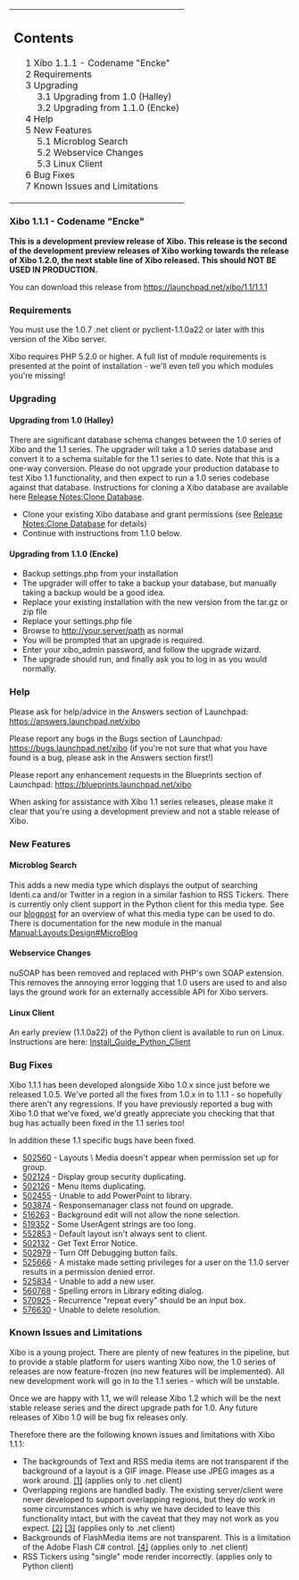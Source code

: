 <!--toc=getting_started-->
<table id="toc" class="toc"><tr><td><div id="toctitle"><h2>Contents</h2></div>
<ul>
<li class="toclevel-1 tocsection-1"><a href="#Xibo_1.1.1_-_Codename_.22Encke.22"><span class="tocnumber">1</span> <span class="toctext">Xibo 1.1.1 - Codename "Encke"</span></a></li>
<li class="toclevel-1 tocsection-2"><a href="#Requirements"><span class="tocnumber">2</span> <span class="toctext">Requirements</span></a></li>
<li class="toclevel-1 tocsection-3"><a href="#Upgrading"><span class="tocnumber">3</span> <span class="toctext">Upgrading</span></a>
<ul>
<li class="toclevel-2 tocsection-4"><a href="#Upgrading_from_1.0_.28Halley.29"><span class="tocnumber">3.1</span> <span class="toctext">Upgrading from 1.0 (Halley)</span></a></li>
<li class="toclevel-2 tocsection-5"><a href="#Upgrading_from_1.1.0_.28Encke.29"><span class="tocnumber">3.2</span> <span class="toctext">Upgrading from 1.1.0 (Encke)</span></a></li>
</ul>
</li>
<li class="toclevel-1 tocsection-6"><a href="#Help"><span class="tocnumber">4</span> <span class="toctext">Help</span></a></li>
<li class="toclevel-1 tocsection-7"><a href="#New_Features"><span class="tocnumber">5</span> <span class="toctext">New Features</span></a>
<ul>
<li class="toclevel-2 tocsection-8"><a href="#Microblog_Search"><span class="tocnumber">5.1</span> <span class="toctext">Microblog Search</span></a></li>
<li class="toclevel-2 tocsection-9"><a href="#Webservice_Changes"><span class="tocnumber">5.2</span> <span class="toctext">Webservice Changes</span></a></li>
<li class="toclevel-2 tocsection-10"><a href="#Linux_Client"><span class="tocnumber">5.3</span> <span class="toctext">Linux Client</span></a></li>
</ul>
</li>
<li class="toclevel-1 tocsection-11"><a href="#Bug_Fixes"><span class="tocnumber">6</span> <span class="toctext">Bug Fixes</span></a></li>
<li class="toclevel-1 tocsection-12"><a href="#Known_Issues_and_Limitations"><span class="tocnumber">7</span> <span class="toctext">Known Issues and Limitations</span></a></li>
</ul>
</td></tr></table>
<h3> <span class="mw-headline" id="Xibo_1.1.1_-_Codename_.22Encke.22">Xibo 1.1.1 - Codename "Encke"</span></h3>
<p><b>This is a development preview release of Xibo. This release is the second of the development preview releases of Xibo working towards the release of Xibo 1.2.0, the next stable line of Xibo released. This should NOT BE USED IN PRODUCTION.</b>
</p><p>You can download this release from <a rel="nofollow" class="external free" href="https://launchpad.net/xibo/1.1/1.1.1">https://launchpad.net/xibo/1.1/1.1.1</a>
</p>
<h3> <span class="mw-headline" id="Requirements"> Requirements </span></h3>
<p>You must use the 1.0.7 .net client or pyclient-1.1.0a22 or later with this version of the Xibo server.
</p><p>Xibo requires PHP 5.2.0 or higher. A full list of module requirements is presented at the point of installation - we'll even tell you which modules you're missing!
</p>
<h3> <span class="mw-headline" id="Upgrading"> Upgrading </span></h3>
<h4> <span class="mw-headline" id="Upgrading_from_1.0_.28Halley.29"> Upgrading from 1.0 (Halley) </span></h4>
<p>There are significant database schema changes between the 1.0 series of Xibo and the 1.1 series. The upgrader will take a 1.0 series database and convert it to a schema suitable for the 1.1 series to date. Note that this is a one-way conversion. Please do not upgrade your production database to test Xibo 1.1 functionality, and then expect to run a 1.0 series codebase against that database. Instructions for cloning a Xibo database are available here <a href="release_notes_clonedb.html" title="Release Notes:Clone Database">Release Notes:Clone Database</a>.
</p>
<ul><li> Clone your existing Xibo database and grant permissions (see <a href="release_notes_clonedb.html" title="Release Notes:Clone Database">Release Notes:Clone Database</a> for details)
</li><li> Continue with instructions from 1.1.0 below.
</li></ul>
<h4> <span class="mw-headline" id="Upgrading_from_1.1.0_.28Encke.29"> Upgrading from 1.1.0 (Encke) </span></h4>
<ul><li> Backup settings.php from your installation
</li><li> The upgrader will offer to take a backup your database, but manually taking a backup would be a good idea.
</li><li> Replace your existing installation with the new version from the tar.gz or zip file
</li><li> Replace your settings.php file
</li><li> Browse to <a rel="nofollow" class="external free" href="http://your.server/path">http://your.server/path</a> as normal
</li><li> You will be prompted that an upgrade is required.
</li><li> Enter your xibo_admin password, and follow the upgrade wizard.
</li><li> The upgrade should run, and finally ask you to log in as you would normally.
</li></ul>
<h3> <span class="mw-headline" id="Help"> Help </span></h3>
<p>Please ask for help/advice in the Answers section of Launchpad: <a rel="nofollow" class="external free" href="https://answers.launchpad.net/xibo">https://answers.launchpad.net/xibo</a>
</p><p>Please report any bugs in the Bugs section of Launchpad: <a rel="nofollow" class="external free" href="https://bugs.launchpad.net/xibo">https://bugs.launchpad.net/xibo</a> (if you're not sure that what you have found is a bug, please ask in the Answers section first!)
</p><p>Please report any enhancement requests in the Blueprints section of Launchpad: <a rel="nofollow" class="external free" href="https://blueprints.launchpad.net/xibo">https://blueprints.launchpad.net/xibo</a>
</p><p>When asking for assistance with Xibo 1.1 series releases, please make it clear that you're using a development preview and not a stable release of Xibo.
</p>
<h3> <span class="mw-headline" id="New_Features">New Features</span></h3>
<h4> <span class="mw-headline" id="Microblog_Search">Microblog Search</span></h4>
<p>This adds a new media type which displays the output of searching Identi.ca and/or Twitter in a region in a similar fashion to RSS Tickers. There is currently only client support in the Python client for this media type. See our <a rel="nofollow" class="external text" href="http://xibo.org.uk/2010/05/03/signing-oggcamp/">blogpost</a> for an overview of what this media type can be used to do. There is documentation for the new module in the manual <a href="/wiki/Manual:Layouts:Design#MicroBlog" title="Manual:Layouts:Design">Manual:Layouts:Design#MicroBlog</a>
</p>
<h4> <span class="mw-headline" id="Webservice_Changes">Webservice Changes</span></h4>
<p>nuSOAP has been removed and replaced with PHP's own SOAP extension. This removes the annoying error logging that 1.0 users are used to and also lays the ground work for an externally accessible API for Xibo servers.
</p>
<h4> <span class="mw-headline" id="Linux_Client">Linux Client</span></h4>
<p>An early preview (1.1.0a22) of the Python client is available to run on Linux. Instructions are here: <a href="/wiki/Install_Guide_Python_Client" title="Install Guide Python Client">Install_Guide_Python_Client</a>
</p>
<h3> <span class="mw-headline" id="Bug_Fixes">Bug Fixes</span></h3>
<p>Xibo 1.1.1 has been developed alongside Xibo 1.0.x since just before we released 1.0.5. We've ported all the fixes from 1.0.x in to 1.1.1 - so hopefully there aren't any regressions. If you have previously reported a bug with Xibo 1.0 that we've fixed, we'd greatly appreciate you checking that that bug has actually been fixed in the 1.1 series too!
</p><p>In addition these 1.1 specific bugs have been fixed.
</p>
<ul><li> <a rel="nofollow" class="external text" href="https://bugs.launchpad.net/xibo/+bug/502560">502560</a> - Layouts \ Media doesn't appear when permission set up for group.
</li><li> <a rel="nofollow" class="external text" href="https://bugs.launchpad.net/xibo/+bug/502124">502124</a> - Display group security duplicating.
</li><li> <a rel="nofollow" class="external text" href="https://bugs.launchpad.net/xibo/+bug/502126">502126</a> - Menu items duplicating.
</li><li> <a rel="nofollow" class="external text" href="https://bugs.launchpad.net/xibo/+bug/502455">502455</a> - Unable to add PowerPoint to library.
</li><li> <a rel="nofollow" class="external text" href="https://bugs.launchpad.net/xibo/+bug/503874">503874</a> - Responsemanager class not found on upgrade.
</li><li> <a rel="nofollow" class="external text" href="https://bugs.launchpad.net/xibo/+bug/516263">516263</a> - Background edit will not allow the none selection.
</li><li> <a rel="nofollow" class="external text" href="https://bugs.launchpad.net/xibo/+bug/519352">519352</a> - Some UserAgent strings are too long.
</li><li> <a rel="nofollow" class="external text" href="https://bugs.launchpad.net/xibo/+bug/552853">552853</a> - Default layout isn't always sent to client.
</li><li> <a rel="nofollow" class="external text" href="https://bugs.launchpad.net/xibo/+bug/502132">502132</a> - Get Text Error Notice.
</li><li> <a rel="nofollow" class="external text" href="https://bugs.launchpad.net/xibo/+bug/502979">502979</a> - Turn Off Debugging button fails.
</li><li> <a rel="nofollow" class="external text" href="https://bugs.launchpad.net/xibo/+bug/525666">525666</a> - A mistake made setting privileges for a user on the 1.1.0 server results in a permission denied error.
</li><li> <a rel="nofollow" class="external text" href="https://bugs.launchpad.net/xibo/+bug/525834">525834</a> - Unable to add a new user.
</li><li> <a rel="nofollow" class="external text" href="https://bugs.launchpad.net/xibo/+bug/560768">560768</a> - Spelling errors in Library editing dialog.
</li><li> <a rel="nofollow" class="external text" href="https://bugs.launchpad.net/xibo/+bug/570925">570925</a> - Recurrence "repeat every" should be an input box.
</li><li> <a rel="nofollow" class="external text" href="https://bugs.launchpad.net/xibo/+bug/576630">576630</a> - Unable to delete resolution.
</li></ul>
<h3> <span class="mw-headline" id="Known_Issues_and_Limitations"> Known Issues and Limitations </span></h3>
<p>Xibo is a young project. There are plenty of new features in the pipeline, but to provide a stable platform for users wanting Xibo now, the 1.0 series of releases are now feature-frozen (no new features will be implemented). All new development work will go in to the 1.1 series - which will be unstable.
</p><p>Once we are happy with 1.1, we will release Xibo 1.2 which will be the next stable release series and the direct upgrade path for 1.0. Any future releases of Xibo 1.0 will be bug fix releases only.
</p><p>Therefore there are the following known issues and limitations with Xibo 1.1.1:
</p>
<ul><li> The backgrounds of Text and RSS media items are not transparent if the background of a layout is a GIF image. Please use JPEG images as a work around. <a rel="nofollow" class="external autonumber" href="https://bugs.launchpad.net/xibo/+bug/348506">[1]</a> (applies only to .net client)
</li><li> Overlapping regions are handled badly. The existing server/client were never developed to support overlapping regions, but they do work in some circumstances which is why we have decided to leave this functionality intact, but with the caveat that they may not work as you expect. <a rel="nofollow" class="external autonumber" href="https://bugs.launchpad.net/xibo/+bug/321377">[2]</a> <a rel="nofollow" class="external autonumber" href="https://answers.launchpad.net/xibo/+question/64768">[3]</a> (applies only to .net client)
</li><li> Backgrounds of FlashMedia items are not transparent. This is a limitation of the Adobe Flash C# control. <a rel="nofollow" class="external autonumber" href="https://bugs.launchpad.net/xibo/+bug/341634">[4]</a> (applies only to .net client)
</li><li> RSS Tickers using "single" mode render incorrectly. (applies only to Python client)
</li></ul>